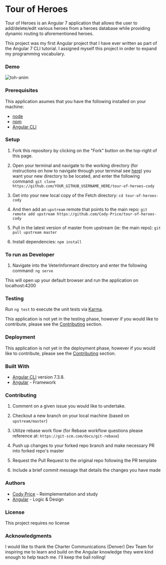 # Tour of Heroes

Tour of Heroes is an Angular 7 application that allows the user to add/delete/edit various heroes from a heroes database while providing dynamic routing to aforementioned heroes.

This project was my first Angular project that I have ever written as part of the Angular 7 CLI tutorial. I assigned myself this project in order to expand my programming vocabulary.

### Demo

![toh-anim](https://user-images.githubusercontent.com/40974490/56928660-c38ccf00-6a94-11e9-9cfa-16cd3f52e9d4.gif)

### Prerequisites

This application asumes that you have the following installed on your machine:

- [node](https://www.npmjs.com/get-npm)
- [npm](https://www.npmjs.com/get-npm)
- [Angular CLI](https://github.com/angular/angular-cli)

### Setup

1. Fork this repository by clicking on the "Fork" button on the top-right of this page.

2. Open your terminal and navigate to the working directory (for instructions on how to navigate through your terminal see [here](https://ccrma.stanford.edu/guides/planetccrma/terminal.html)) you want your new directory to be located, and enter the following command:
`git clone https://github.com/YOUR_GITHUB_USERNAME_HERE/tour-of-heroes-cody`

3. Get into your new local copy of the Fetch directory:
`cd tour-of-heroes-cody`

4. And then add an `upstream` remote that points to the main repo:
`git remote add upstream https://github.com/Cody-Price/tour-of-heroes-cody`

5. Pull in the latest version of master from upstream (ie: the main repo):
`git pull upstream master`

7. Install dependencies:
`npm install`

### To run as Developer

1. Navigate into the VeterInformant directory and enter the following command:
`ng serve`

This will open up your default browser and run the application on localhost:4200

### Testing

Run `ng test` to execute the unit tests via [Karma](https://karma-runner.github.io).

This application is not yet in the testing phase, however if you would like to contribute, please see the <a href="#contributing">Contributing</a> section.

### Deployment

This application is not yet in the deployment phase, however if you would like to contribute, please see the <a href="#contributing">Contributing</a> section.

### Built With

- [Angular CLI](https://github.com/angular/angular-cli) version 7.3.8.
- [Angular](https://angular.io/) - Framework

<p id="contributing"></p>

### Contributing

1. Comment on a given issue you would like to undertake.

2. Checkout a new branch on your local machine (based on `upstream/master`)

3. Utilize rebase work flow (for Rebase workflow questions please reference at: `https://git-scm.com/docs/git-rebase`)

4. Push up changes to your forked repo branch and make necessary PR into forked repo's master

5. Request the Pull Request to the original repo following the PR template

6. Include a brief commit message that details the changes you have made

### Authors

- [Cody Price](https://github.com/cody-price) - Reimplementation and study
- [Angular](https://angular.io/) - Logic & Design

### License

This project requires no license

### Acknowledgments

I would like to thank the Charter Communications (Denver) Dev Team for inspiring me to learn and build on the Angular knowledge they were kind enough to help teach me. I'll keep the ball rolling!

